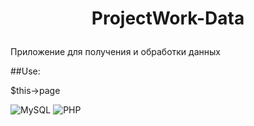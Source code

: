 # <p align="center">ProjectWork-Data</p>
Приложение для получения и обработки данных

##Use:

$this->page

![MySQL](https://img.shields.io/badge/mysql-%2300f.svg?style=for-the-badge&logo=mysql&logoColor=white) ![PHP](https://img.shields.io/badge/php-%23777BB4.svg?style=for-the-badge&logo=php&logoColor=white)

